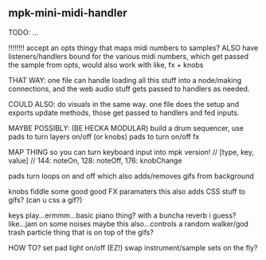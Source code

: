 mpk-mini-midi-handler
----------------

TODO:
...

!!!!!!!!
accept an opts thingy that maps midi numbers to samples?
ALSO
have listeners/handlers bound for the various midi numbers,
which get passed the sample from opts,
would also work with like, fx + knobs

THAT WAY:
one file can handle loading all this stuff into a node/making connections,
and the web audio stuff gets passed to handlers as needed.

COULD ALSO: do visuals in the same way. one file does the setup and exports update methods,
those get passed to handlers and fed inputs.

MAYBE POSSIBLY: (BE HECKA MODULAR)
build a drum sequencer, use pads to turn layers on/off (or knobs)
pads to turn on/off fx

MAP THING so you can turn keyboard input into mpk version!
// [type, key, value]
// 144: noteOn, 128: noteOff, 176: knobChange

pads turn loops on and off
which also adds/removes gifs from background


knobs fiddle some good good FX paramaters
this also adds CSS stuff to gifs? (can u css a gif?)


keys play...ermmm...basic piano thing? with a buncha reverb i guess?
like...jam on some noises
maybe this also...controls a random walker/god trash particle thing that is on top of the gifs?


HOW TO? set pad light on/off (EZ!)
swap instrument/sample sets on the fly?